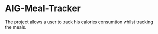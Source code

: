 # AIG-Meal-Tracker
The project allows a user to track his calories consumtion whilst tracking the meals.
